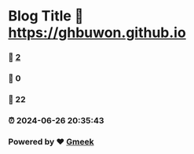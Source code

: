 # Blog Title :link: https://ghbuwon.github.io 
### :page_facing_up: [2](https://ghbuwon.github.io/tag.html) 
### :speech_balloon: 0 
### :hibiscus: 22 
### :alarm_clock: 2024-06-26 20:35:43 
### Powered by :heart: [Gmeek](https://github.com/Meekdai/Gmeek)
